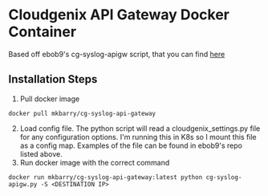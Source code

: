 # Cloudgenix API Gateway Docker Container
Based off ebob9's cg-syslog-apigw script, that you can find [here](https://github.com/ebob9/cg-syslog-apigw)

## Installation Steps
1. Pull docker image
```
docker pull mkbarry/cg-syslog-api-gateway
```
2. Load config file. The python script will read a cloudgenix_settings.py file for any configuration
options. I'm running this in K8s so I mount this file as a config map. Examples of the file can be found
in ebob9's repo listed above.
3. Run docker image with the correct command
```
docker run mkbarry/cg-syslog-api-gateway:latest python cg-syslog-apigw.py -S <DESTINATION IP>
```
